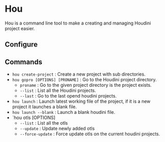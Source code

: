 # Hou 
Hou is a command line tool to make a creating and managing Houdini project easier.

## Configure


## Commands
- `hou create-project`                     : Create a new project with sub directories.
- `hou gopro [OPTIONS] [PRONAME]`          : Go to the Houdini project directory.
    - `proname`                            : Go to the given project directory is the project exists.
    - `--list`                             : List all the Houdini projects.
    - `--last`                             : Go to the last opend houdini projects.
- `hou launch`                             : Launch latest working file of the project, if it is a new project it launches a blank file.
- `hou launch --blank`                     : Launch a blank houdini file.
- `hou otls [OPTIONS]
    - `--list`                             : List all the otls
    - `--update`                           : Update newly added otls
    - `--force-update`                     : Force update otls on the current houdini projects.